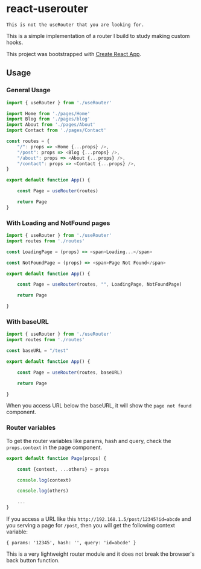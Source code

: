 # react-userouter

~~~
This is not the useRouter that you are looking for.
~~~

This is a simple implementation of a router I build to study making custom hooks.

This project was bootstrapped with [Create React App](https://github.com/facebook/create-react-app).

## Usage

### General Usage

```javascript
import { useRouter } from './useRouter'

import Home from './pages/Home'
import Blog from './pages/blog'
import About from './pages/About'
import Contact from './pages/Contact'

const routes = {
    "/": props => <Home {...props} />,
    "/post": props => <Blog {...props} />,
    "/about": props => <About {...props} />,
    "/contact": props => <Contact {...props} />,
}

export default function App() {

    const Page = useRouter(routes)

    return Page
}
```

### With Loading and NotFound pages

```javascript
import { useRouter } from './useRouter'
import routes from './routes'

const LoadingPage = (props) => <span>Loading...</span>

const NotFoundPage = (props) => <span>Page Not Found</span>

export default function App() {

    const Page = useRouter(routes, "", LoadingPage, NotFoundPage)

    return Page

}
```

### With baseURL

```javascript
import { useRouter } from './useRouter'
import routes from './routes'

const baseURL = "/test"

export default function App() {

    const Page = useRouter(routes, baseURL)

    return Page

}
```

When you access URL below the baseURL, it will show the `page not found` component.

### Router variables

To get the router variables like params, hash and query, check the `props.context` in the page component.

```javascript
export default function Page(props) {

    const {context, ...others} = props

    console.log(context)

    console.log(others)

    ...
}

```

If you access a URL like this `http://192.168.1.5/post/12345?id=abcde` and you serving a page for `/post`, then you will get the following context variable:

```
{ params: '12345', hash: '', query: 'id=abcde' }
```

This is a very lightweight router module and it does not break the browser's back button function.

